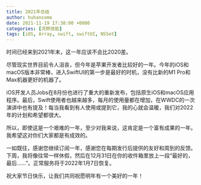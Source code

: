 ```yaml
---
title: 2021年总结
author: huhansome
date: 2021-11-19 17:38:00 +0800
categories: [流弊技能]
tags: [iOS, Array, swift, swiftUI, NSSet]
---
```


时间已经来到2021年末，这一年应该不会比2020差。

尽管现实世界目前令人沮丧，但今年是苹果开发者比较好的一年。今年的iOS和macOS版本非常棒，进入SwiftUI的第一步是最好的时机，没有比新的M1 Pro和Max机器更好的机器了。

iOS开发人员Jobs在8月份也进行了重大的重新发布，包括原生iOS和macOS应用程序。最后，Swift使用者也越来越多，每月的使用量都在增加，在WWDC的一次演讲中也有提及！每当我看到有人使用或提到它，我的心就会温暖，我们对2022年的计划和希望都很大。

所以，即使这是一个艰难的一年，至少对我来说，这肯定是一个富有成果的一年。我希望这对你们大家都是有成效的。

一如既往，感谢您继续订阅一年，感谢您在每期发行后提供的友好和周到的反馈。下周，我将像往常一样休假，然后在12月31日在你的收件箱里放上一段“最好的，最后……”。正常服务将于2022年1月7日恢复。

祝大家节日快乐，让我们共同祝愿明年有一个美好的一年！